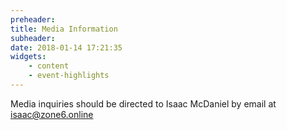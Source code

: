 ```yaml
---
preheader: 
title: Media Information
subheader: 
date: 2018-01-14 17:21:35
widgets:
    - content
    - event-highlights
---
```


Media inquiries should be directed to Isaac McDaniel by email at isaac@zone6.online